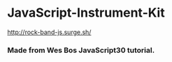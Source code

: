 # JavaScript-Instrument-Kit

http://rock-band-js.surge.sh/

### Made from Wes Bos JavaScript30 tutorial.
